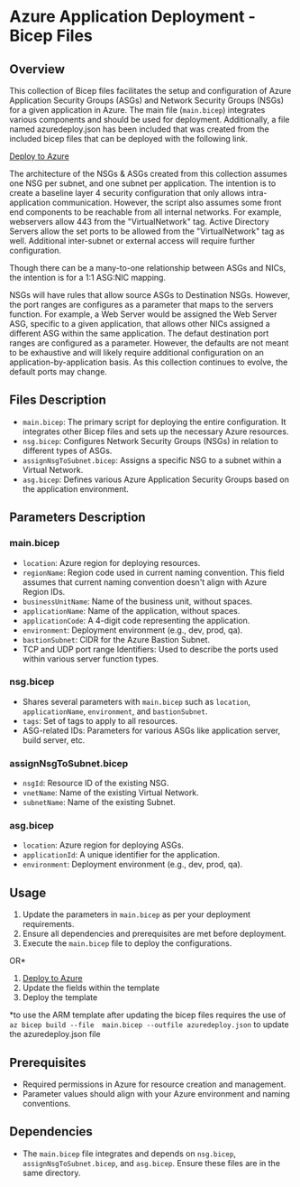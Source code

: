 
# Azure Application Deployment - Bicep Files

## Overview
This collection of Bicep files facilitates the setup and configuration of Azure Application Security Groups (ASGs) and Network Security Groups (NSGs) for a given application in Azure. The main file (`main.bicep`) integrates various components and should be used for deployment.  Additionally, a file named azuredeploy.json has been included that was created from the included bicep files that can be deployed with the following link.  

[Deploy to Azure](https://portal.azure.com/#create/Microsoft.Template/uri/https%3A%2F%2Flivingmentor%2FAzureNSG-ASGBicep%2Fazuredeploy.json)

The architecture of the NSGs & ASGs created from this collection assumes one NSG per subnet, and one subnet per application.  The intention is to create a baseline layer 4 security configuration that only allows intra-application communication.  However, the script also assumes some front end components to be reachable from all internal networks.  For example, webservers allow 443 from the "VirtualNetwork" tag. Active Directory Servers allow the set ports to be allowed from  the "VirtualNetwork" tag as well.  Additional inter-subnet or external access will require further configuration.  

Though there can be a many-to-one relationship between ASGs and NICs, the intention is for a 1:1 ASG:NIC mapping. 

NSGs will have rules that allow source ASGs to Destination NSGs.  However, the port ranges are configures as a parameter that maps to the servers function.  For example, a Web Server would be assigned the Web Server ASG, specific to a given application, that allows other NICs assigned a different ASG within the same application.  The defaut destination port ranges are configured as a parameter.  However, the defaults are not meant to be exhaustive and will likely require additional configuration on an application-by-application basis.  As this collection continues to evolve, the default ports may change.

## Files Description
- `main.bicep`: The primary script for deploying the entire configuration. It integrates other Bicep files and sets up the necessary Azure resources.
- `nsg.bicep`: Configures Network Security Groups (NSGs) in relation to different types of ASGs.
- `assignNsgToSubnet.bicep`: Assigns a specific NSG to a subnet within a Virtual Network.
- `asg.bicep`: Defines various Azure Application Security Groups based on the application environment.

## Parameters Description
### main.bicep
- `location`: Azure region for deploying resources.
- `regionName`: Region code used in current naming convention.  This field assumes that current naming convention doesn't align with Azure Region IDs.
- `businessUnitName`: Name of the business unit, without spaces.
- `applicationName`: Name of the application, without spaces.
- `applicationCode`: A 4-digit code representing the application.
- `environment`: Deployment environment (e.g., dev, prod, qa).
- `bastionSubnet`: CIDR for the Azure Bastion Subnet.
- TCP and UDP port range Identifiers: Used to describe the ports used within various server function types.

### nsg.bicep
- Shares several parameters with `main.bicep` such as `location`, `applicationName`, `environment`, and `bastionSubnet`.
- `tags`: Set of tags to apply to all resources.
- ASG-related IDs: Parameters for various ASGs like application server, build server, etc.

### assignNsgToSubnet.bicep
- `nsgId`: Resource ID of the existing NSG.
- `vnetName`: Name of the existing Virtual Network.
- `subnetName`: Name of the existing Subnet.

### asg.bicep
- `location`: Azure region for deploying ASGs.
- `applicationId`: A unique identifier for the application.
- `environment`: Deployment environment (e.g., dev, prod, qa).

## Usage
1. Update the parameters in `main.bicep` as per your deployment requirements.
2. Ensure all dependencies and prerequisites are met before deployment.
3. Execute the `main.bicep` file to deploy the configurations.

OR*

1. [Deploy to Azure](https://portal.azure.com/#create/Microsoft.Template/uri/https%3A%2F%2Flivingmentor%2FAzureNSG-ASGBicep%2Fazuredeploy.json)
2. Update the fields within the template
3. Deploy the template

*to use the ARM template after updating the bicep files requires the use of 
```az bicep build --file  main.bicep --outfile azuredeploy.json```
to update the azuredeploy.json file

## Prerequisites
- Required permissions in Azure for resource creation and management.
- Parameter values should align with your Azure environment and naming conventions.

## Dependencies
- The `main.bicep` file integrates and depends on `nsg.bicep`, `assignNsgToSubnet.bicep`, and `asg.bicep`. Ensure these files are in the same directory.
